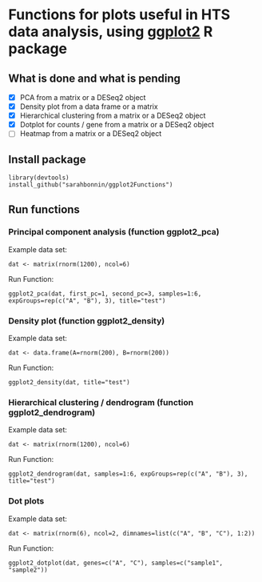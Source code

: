 # Functions for plots useful in HTS data analysis, using [ggplot2](http://ggplot2.org/) R package


## What is done and what is pending

- [x] PCA from a matrix or a DESeq2 object
- [x] Density plot from a data frame or a matrix
- [x] Hierarchical clustering from a matrix or a DESeq2 object
- [x] Dotplot for counts / gene from a matrix or a DESeq2 object
- [ ] Heatmap from a matrix or a DESeq2 object

## Install package

```
library(devtools)
install_github("sarahbonnin/ggplot2Functions")
```

## Run functions

### Principal component analysis (function ggplot2_pca)

Example data set:

```
dat <- matrix(rnorm(1200), ncol=6)
```

Run Function:

```
ggplot2_pca(dat, first_pc=1, second_pc=3, samples=1:6, expGroups=rep(c("A", "B"), 3), title="test")
```

### Density plot (function ggplot2_density)

Example data set:

```
dat <- data.frame(A=rnorm(200), B=rnorm(200))
```

Run Function:

```
ggplot2_density(dat, title="test")
```

### Hierarchical clustering / dendrogram (function ggplot2_dendrogram)

Example data set:

```
dat <- matrix(rnorm(1200), ncol=6)
```

Run Function:

```
ggplot2_dendrogram(dat, samples=1:6, expGroups=rep(c("A", "B"), 3), title="test")
```

### Dot plots

Example data set:

```
dat <- matrix(rnorm(6), ncol=2, dimnames=list(c("A", "B", "C"), 1:2))
```

Run Function:

```
ggplot2_dotplot(dat, genes=c("A", "C"), samples=c("sample1", "sample2"))
```
